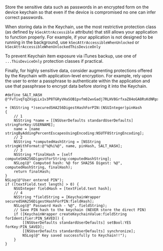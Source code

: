 
Store the sensitive data such as passwords in an encrypted form on the
device keychain so that even if the device is compromised no one can
infer correct passwords.

When storing data in the Keychain, use the most restrictive protection
class (as defined by `kSecAttrAccessible` attribute) that still allows
your application to function properly. For example, if your application
is not designed to be running in the background, use
`kSecAttrAccessibleWhenUnlocked` or `kSecAttrAccessibleWhenUnlockedThisDeviceOnly`

To prevent Keychain item exposure via iTunes backup, use one of
`...ThisDeviceOnly` protection classes if practical.

Finally, for highly sensitive data, consider augmenting protections
offered by the Keychain with application-level encryption. For example,
rely upon the user to enter a passphrase to authenticate within the
application and use that passphrase to encrypt data before storing it
into the Keychain.

    #define SALT_HASH @"FvTivqTqZXsgLLx1v3P8TGRyVHaSOB1pvfm02wvGadj7RLHV8GrfxaZ84oGA8RsKdNRpxdAojXYg9iAj"

    + (NSString *)securedSHA256DigestHashForPIN:(NSUInteger)pinHash
    {
        // 1
        NSString *name = [[NSUserDefaults standardUserDefaults] stringForKey:USERNAME];
        name = [name stringByAddingPercentEscapesUsingEncoding:NSUTF8StringEncoding];
        // 2
        NSString *computedHashString = [NSString stringWithFormat:@"%@%i%@", name, pinHash, SALT_HASH];
        // 3
        NSString *finalHash = [self computeSHA256DigestForString:computedHashString];
        NSLog(@" Computed hash: %@ for SHA256 Digest: %@", computedHashString, finalHash);
        return finalHash;
    }
    NSLog(@"User entered PIN");
    if ([textField.text length] > 0) {
        NSUInteger fieldHash = [textField.text hash];
        // 4
        NSString *fieldString = [KeychainWrapper securedSHA256DigestHashForPIN:fieldHash];
        NSLog(@" Password Hash - %@", fieldString);
        // Save PIN hash to the keychain (NEVER store the direct PIN)
        if ([KeychainWrapper createKeychainValue:fieldString forIdentifier:PIN_SAVED]) {
            [[NSUserDefaults standardUserDefaults] setBool:YES forKey:PIN_SAVED];
            [[NSUserDefaults standardUserDefaults] synchronize];
            NSLog(@" Key saved successfully to Keychain!!");
        }
    }

